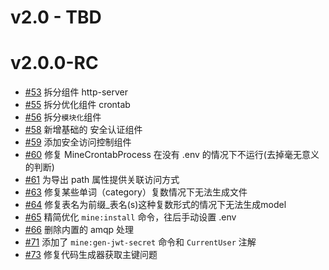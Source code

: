 # v2.0 - TBD

# v2.0.0-RC 

- [#53](https://github.com/mineadmin/components/pull/53) 拆分组件 http-server
- [#55](https://github.com/mineadmin/components/pull/55) 拆分优化组件 crontab
- [#56](https://github.com/mineadmin/components/pull/56) 拆分`模块化`组件
- [#58](https://github.com/mineadmin/components/pull/58) 新增基础的 安全认证组件
- [#59](https://github.com/mineadmin/components/pull/59) 添加安全访问控制组件
- [#60](https://github.com/mineadmin/components/pull/60) 修复 MineCrontabProcess 在没有 .env 的情况下不运行(去掉毫无意义的判断)
- [#61](https://github.com/mineadmin/components/pull/61) 为导出 path 属性提供关联访问方式
- [#63](https://github.com/mineadmin/components/pull/63) 修复某些单词（category）复数情况下无法生成文件
- [#64](https://github.com/mineadmin/components/pull/64) 修复表名为前缀_表名(s)这种复数形式的情况下无法生成model
- [#65](https://github.com/mineadmin/components/pull/65) 精简优化 `mine:install` 命令，往后手动设置 .env
- [#66](https://github.com/mineadmin/components/pull/66) 删除内置的 amqp 处理
- [#71](https://github.com/mineadmin/components/pull/71) 添加了 `mine:gen-jwt-secret` 命令和 `CurrentUser` 注解
- [#73](https://github.com/mineadmin/components/pull/73) 修复代码生成器获取主键问题